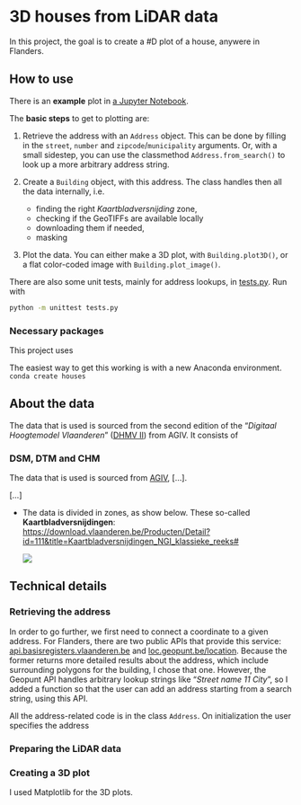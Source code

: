 # 3D houses from LiDAR data

In this project, the goal is to create a #D plot of a house, anywere in Flanders.

## How to use
There is an **example** plot in [a Jupyter Notebook](Example.ipynb). 

The **basic steps** to get to plotting are:
  1. Retrieve the address with an `Address` object. This can be done by filling in the `street`, `number` and `zipcode`/`municipality` arguments. Or, with a small sidestep, you can use the classmethod `Address.from_search()` to look up a more arbitrary address string.
  2. Create a `Building` object, with this address. The class handles then all the data internally, i.e. 

     - finding the right _Kaartbladversnijding_ zone,
     - checking if the GeoTIFFs are available locally
     - downloading them if needed, 
     - masking 

  3. Plot the data. You can either make a 3D plot, with `Building.plot3D()`, or a flat color-coded image with `Building.plot_image()`.


There are also some unit tests, mainly for address lookups, in [tests.py](tests.py). Run with 
```sh 
python -m unittest tests.py
```

### Necessary packages
This project uses 

The easiest way to get this working is with a new Anaconda environment.
```conda create houses ```

## About the data
The data that is used is sourced from the second edition of the “_Digitaal Hoogtemodel Vlaanderen_” ([DHMV II](https://overheid.vlaanderen.be/informatie-vlaanderen/producten-diensten/digitaal-hoogtemodel-dhmv)) from AGIV. 
It consists of 

### DSM, DTM and CHM
The data that is used is sourced from [AGIV](https://agiv.be), […]. 

[…]



* The data is divided in zones, as show below. These so-called **Kaartbladversnijdingen**: <https://download.vlaanderen.be/Producten/Detail?id=111&title=Kaartbladversnijdingen_NGI_klassieke_reeks#>

  <img  src="https://download.vlaanderen.be/Producten/getImage/4421/">

## Technical details
### Retrieving the address
In order to go further, we first need to connect a coordinate to a given address.
For Flanders, there are two public APIs that provide this service: [api.basisregisters.vlaanderen.be](https://docs.basisregisters.vlaanderen.be/docs/api-documentation.html#tag/api-documentation.html) and [loc.geopunt.be/location](https://loc.geopunt.be/).
Because the former returns more detailed results about the address, which include surrounding polygons for the building, I chose that one. 
However, the Geopunt API handles arbitrary lookup strings like “_Street name 11 City_”, so I added a function so that the user can add an address starting from a search string, using this API.

All the address-related code is in the class `Address`. 
On initialization the user specifies the address 

### Preparing the LiDAR data


### Creating a 3D plot
I used Matplotlib for the 3D plots. 


